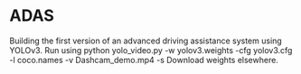 # ADAS
Building the first version of an advanced driving assistance system using YOLOv3.
Run using python yolo_video.py -w yolov3.weights -cfg yolov3.cfg -l coco.names -v Dashcam_demo.mp4 -s
Download weights elsewhere. 
